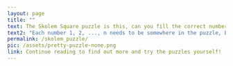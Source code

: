 ```yaml
---
layout: page
title: ""
text: The Skolem Square puzzle is this, can you fill the correct number into each white square and find the unique Skolem Square? All that's given are black zeroes.
text2: "Each number 1, 2, ..., n needs to be somewhere in the puzzle, but not every row or column. In the example, 1, 2 and 3 are all present."
permalink: /skolem_puzzle/
pic: /assets/pretty-puzzle-none.png
link: Continue reading to find out more and try the puzzles yourself!
---
```

